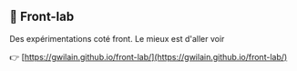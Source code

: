 ## 🚀 Front-lab

Des expérimentations coté front. Le mieux est d'aller voir

 👉 [https://gwilain.github.io/front-lab/](https://gwilain.github.io/front-lab/)
 
